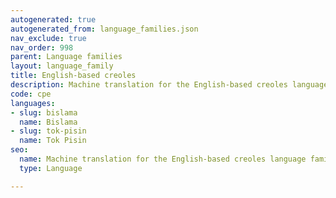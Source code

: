 ```yaml
---
autogenerated: true
autogenerated_from: language_families.json
nav_exclude: true
nav_order: 998
parent: Language families
layout: language_family
title: English-based creoles
description: Machine translation for the English-based creoles language family
code: cpe
languages:
- slug: bislama
  name: Bislama
- slug: tok-pisin
  name: Tok Pisin
seo:
  name: Machine translation for the English-based creoles language family
  type: Language

---
```


